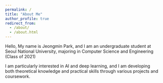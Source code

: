 ```yaml
---
permalink: /
title: "About Me"
author_profile: true
redirect_from: 
  - /about/
  - /about.html
---
```


Hello,
My name is Jeongmin Park, and I am an undergraduate student at Seoul National University, majoring in Computer Science and Engineering (Class of 2021)

I am particularly interested in AI and deep learning, and I am developing both theoretical knowledge and practical skills through various projects and coursework.
